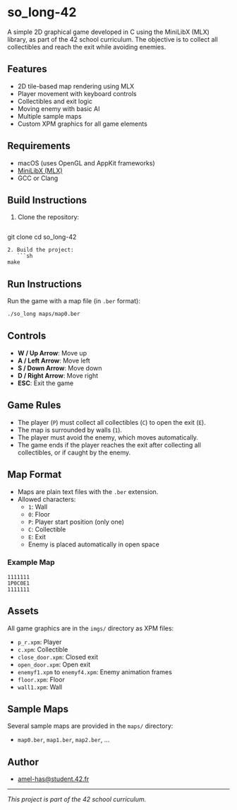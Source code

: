 # so_long-42

A simple 2D graphical game developed in C using the MiniLibX (MLX) library, as part of the 42 school curriculum. The objective is to collect all collectibles and reach the exit while avoiding enemies.

## Features
- 2D tile-based map rendering using MLX
- Player movement with keyboard controls
- Collectibles and exit logic
- Moving enemy with basic AI
- Multiple sample maps
- Custom XPM graphics for all game elements

## Requirements
- macOS (uses OpenGL and AppKit frameworks)
- [MiniLibX (MLX)](https://harm-smits.github.io/42docs/libs/minilibx)
- GCC or Clang

## Build Instructions
1. Clone the repository:
   ```sh
git clone <your-repo-url>
cd so_long-42
```
2. Build the project:
   ```sh
make
```

## Run Instructions
Run the game with a map file (in `.ber` format):
```sh
./so_long maps/map0.ber
```

## Controls
- **W / Up Arrow**: Move up
- **A / Left Arrow**: Move left
- **S / Down Arrow**: Move down
- **D / Right Arrow**: Move right
- **ESC**: Exit the game

## Game Rules
- The player (`P`) must collect all collectibles (`C`) to open the exit (`E`).
- The map is surrounded by walls (`1`).
- The player must avoid the enemy, which moves automatically.
- The game ends if the player reaches the exit after collecting all collectibles, or if caught by the enemy.

## Map Format
- Maps are plain text files with the `.ber` extension.
- Allowed characters:
  - `1`: Wall
  - `0`: Floor
  - `P`: Player start position (only one)
  - `C`: Collectible
  - `E`: Exit
  - Enemy is placed automatically in open space

### Example Map
```
1111111
1P0C0E1
1111111
```

## Assets
All game graphics are in the `imgs/` directory as XPM files:
- `p_r.xpm`: Player
- `c.xpm`: Collectible
- `close_door.xpm`: Closed exit
- `open_door.xpm`: Open exit
- `enemyf1.xpm` to `enemyf4.xpm`: Enemy animation frames
- `floor.xpm`: Floor
- `wall1.xpm`: Wall

## Sample Maps
Several sample maps are provided in the `maps/` directory:
- `map0.ber`, `map1.ber`, `map2.ber`, ...

## Author
- amel-has@student.42.fr

---

*This project is part of the 42 school curriculum.* 